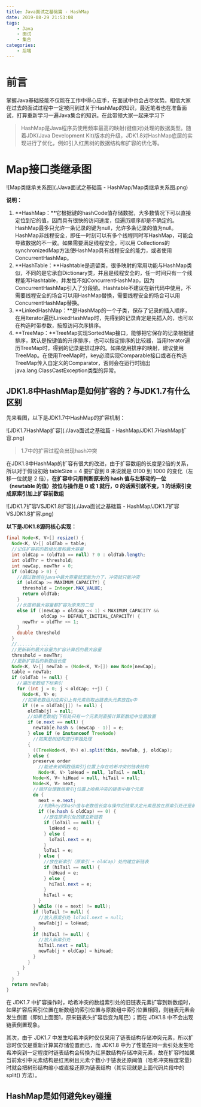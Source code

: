 ```yaml
---
title: Java面试之基础篇 - HashMap
date: 2019-08-29 21:53:08
tags:
    - Java
    - 面试
    - 集合
categories:
    - 后端
---
```


# 前言

掌握Java基础技能不仅能在工作中得心应手，在面试中也会占尽优势。相信大家在过去的面试过程中一定被问到过关于HashMap的知识，最近笔者也在准备面试，打算重新学习一遍Java集合的知识。在此带领大家一起来学习下

> HashMap是Java程序员使用频率最高的映射(键值对)处理的数据类型。随着JDK(Java Development Kit)版本的升级，JDK1.8对HashMap底层的实现进行了优化，例如引入红黑树的数据结构和扩容的优化等。

# Map接口类继承图

![Map类继承关系图](./Java面试之基础篇 - HashMap/Map类继承关系图.png)

**说明：**

1. **HashMap：**它根据键的hashCode值存储数据，大多数情况下可以直接定位到它的值，因而具有很快的访问速度，但遍历顺序却是不确定的。 HashMap最多只允许一条记录的键为null，允许多条记录的值为null。HashMap非线程安全，即任一时刻可以有多个线程同时写HashMap，可能会导致数据的不一致。如果需要满足线程安全，可以用 Collections的synchronizedMap方法使HashMap具有线程安全的能力，或者使用ConcurrentHashMap。
2. **HashTable：**Hashtable是遗留类，很多映射的常用功能与HashMap类似，不同的是它承自Dictionary类，并且是线程安全的，任一时间只有一个线程能写Hashtable，并发性不如ConcurrentHashMap，因为ConcurrentHashMap引入了分段锁。Hashtable不建议在新代码中使用，不需要线程安全的场合可以用HashMap替换，需要线程安全的场合可以用ConcurrentHashMap替换。
3. **LinkedHashMap：**是HashMap的一个子类，保存了记录的插入顺序，在用Iterator遍历LinkedHashMap时，先得到的记录肯定是先插入的，也可以在构造时带参数，按照访问次序排序。
4. **TreeMap：**TreeMap实现SortedMap接口，能够把它保存的记录根据键排序，默认是按键值的升序排序，也可以指定排序的比较器，当用Iterator遍历TreeMap时，得到的记录是排过序的。如果使用排序的映射，建议使用TreeMap。在使用TreeMap时，key必须实现Comparable接口或者在构造TreeMap传入自定义的Comparator，否则会在运行时抛出java.lang.ClassCastException类型的异常。

## JDK1.8中HashMap是如何扩容的？与JDK1.7有什么区别

先来看图，以下是JDK1.7中HashMap的扩容机制：

![JDK1.7HashMap扩容](./Java面试之基础篇 - HashMap/JDK1.7HashMap扩容.png)

> 1.7中的扩容过程会出现hash冲突

在JDK1.8中HashMap的扩容有很大的改进，由于扩容数组的长度是2倍的关系，所以对于假设初始 tableSize = 4 要扩容到 8 来说就是 0100 到 1000 的变化（左移一位就是 2 倍），**在扩容中只用判断原来的 hash 值与左移动的一位（newtable 的值）按位与操作是 0 或 1 就行，0 的话索引就不变，1 的话索引变成原索引加上扩容前数组**

![JDK1.7扩容VSJDK1.8扩容](./Java面试之基础篇 - HashMap/JDK1.7扩容VSJDK1.8扩容.png)

**以下是JDK1.8源码核心实现：**

```Java
final Node<K, V>[] resize() {
  Node<K, V>[] oldTab = table;
  //记住扩容前的数组长度和最大容量
  int oldCap = (oldTab == null) ? 0 : oldTab.length;
  int oldThr = threshold;
  int newCap, newThr = 0;
  if (oldCap > 0) {
    //超过数组在java中最大容量就无能为力了，冲突就只能冲突
    if (oldCap >= MAXIMUM_CAPACITY) {
      threshold = Integer.MAX_VALUE;
      return oldTab;
    }
    //长度和最大容量都扩容为原来的二倍 
    else if ((newCap = oldCap << 1) < MAXIMUM_CAPACITY &&
             oldCap >= DEFAULT_INITIAL_CAPACITY) {
      newThr = oldThr << 1;
    }
    double threshold
  }
  //...... ......
  //更新新的最大容量为扩容计算后的最大容量
  threshold = newThr;
  //更新扩容后的新数组长度
  Node<K, V>[] newTab = (Node<K, V>[]) new Node[newCap];
  table = newTab;
  if (oldTab != null) {
    //遍历老数组下标索引
    for (int j = 0; j < oldCap; ++j) {
      Node<K, V> e;
      //如果老数组对应索引上有元素则取出链表头元素放在e中
      if ((e = oldTab[j]) != null) {
        oldTab[j] = null;
        //如果老数组j下标处只有一个元素则直接计算新数组中位置放置
        if (e.next == null) {
          newTab[e.hash & (newCap - 1)] = e;
        } else if (e instanceof TreeNode)
          //如果是树结构进行单独处理
        {
          ((TreeNode<K, V>) e).split(this, newTab, j, oldCap);
        } else {
          preserve order
            //能进来说明数组索引j位置上存在哈希冲突的链表结构
            Node<K, V> loHead = null, loTail = null;
          Node<K, V> hiHead = null, hiTail = null;
          Node<K, V> next;
          //循环处理数组索引j位置上哈希冲突的链表中每个元素
          do {
            next = e.next;
            //判断key的hash值与老数组长度与操作后结果决定元素是放在原索引处还是新索引
            if ((e.hash & oldCap) == 0) {
              //放在原索引处的建立新链表
              if (loTail == null) {
                loHead = e;
              } else {
                loTail.next = e;
              }
              loTail = e;
            } else {
              //放在新索引（原索引 + oldCap）处的建立新链表
              if (hiTail == null) {
                hiHead = e;
              } else {
                hiTail.next = e;
              }
              hiTail = e;
            }
          } while ((e = next) != null);
          if (loTail != null) {
            //放入原索引处 loTail.next = null;
            newTab[j] = loHead;
          }
          if (hiTail != null) {
            //放入新索引处
            hiTail.next = null;
            newTab[j + oldCap] = hiHead;
          }
        }
      }
    }
  }
  return newTab;
}
```

在 JDK1.7 中扩容操作时，哈希冲突的数组索引处的旧链表元素扩容到新数组时，如果扩容后索引位置在新数组的索引位置与原数组中索引位置相同，则链表元素会发生倒置（即如上面图1，原来链表头扩容后变为尾巴）；而在 JDK1.8 中不会出现链表倒置现象。

其次，由于 JDK1.7 中发生哈希冲突时仅仅采用了链表结构存储冲突元素，所以扩容时仅仅是重新计算其存储位置而已，而 JDK1.8 中为了性能在同一索引处发生哈希冲突到一定程度时链表结构会转换为红黑数结构存储冲突元素，故在扩容时如果当前索引中元素结构是红黑树且元素个数小于链表还原阈值（哈希冲突程度常量）时就会把树形结构缩小或直接还原为链表结构（其实现就是上面代码片段中的 split() 方法）。

## HashMap是如何避免key碰撞

